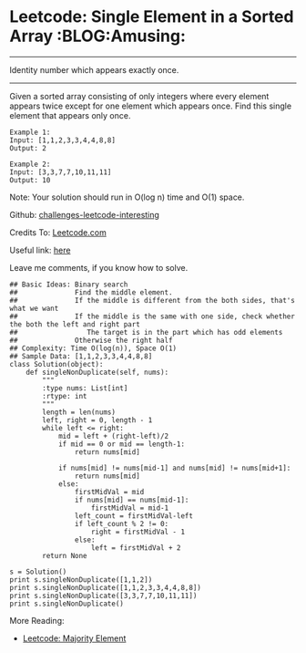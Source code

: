 # Leetcode: Single Element in a Sorted Array     :BLOG:Amusing:


---

Identity number which appears exactly once.  

---

Given a sorted array consisting of only integers where every element appears twice except for one element which appears once. Find this single element that appears only once.  

    Example 1:
    Input: [1,1,2,3,3,4,4,8,8]
    Output: 2

    Example 2:
    Input: [3,3,7,7,10,11,11]
    Output: 10

Note: Your solution should run in O(log n) time and O(1) space.  

Github: [challenges-leetcode-interesting](https://github.com/DennyZhang/challenges-leetcode-interesting/tree/master/single-element-in-a-sorted-array)  

Credits To: [Leetcode.com](https://leetcode.com/problems/single-element-in-a-sorted-array/description/)  

Useful link: [here](https://leetcode.com/problems/single-element-in-a-sorted-array/discuss/100763)  

Leave me comments, if you know how to solve.  

    ## Basic Ideas: Binary search
    ##              Find the middle element.
    ##              If the middle is different from the both sides, that's what we want
    ##              If the middle is the same with one side, check whether the both the left and right part
    ##                 The target is in the part which has odd elements
    ##              Otherwise the right half
    ## Complexity: Time O(log(n)), Space O(1)
    ## Sample Data: [1,1,2,3,3,4,4,8,8]
    class Solution(object):
        def singleNonDuplicate(self, nums):
            """
            :type nums: List[int]
            :rtype: int
            """
            length = len(nums)
            left, right = 0, length - 1
            while left <= right:
                mid = left + (right-left)/2
                if mid == 0 or mid == length-1:
                    return nums[mid]
    
                if nums[mid] != nums[mid-1] and nums[mid] != nums[mid+1]:
                    return nums[mid]
                else:
                    firstMidVal = mid
                    if nums[mid] == nums[mid-1]:
                        firstMidVal = mid-1
                    left_count = firstMidVal-left
                    if left_count % 2 != 0:
                        right = firstMidVal - 1
                    else:
                        left = firstMidVal + 2
            return None
    
    s = Solution()
    print s.singleNonDuplicate([1,1,2])
    print s.singleNonDuplicate([1,1,2,3,3,4,4,8,8])
    print s.singleNonDuplicate([3,3,7,7,10,11,11])
    print s.singleNonDuplicate()

More Reading:  
-   [Leetcode: Majority Element](http://brain.dennyzhang.com/majority-element/)